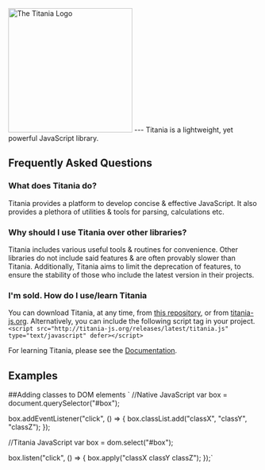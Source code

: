 <img src="http://harveycoombs.com/titania/assets/titania-logo-alt.png" alt="The Titania Logo" width="250"/>
---
Titania is a lightweight, yet powerful JavaScript library.

## Frequently Asked Questions
### What does Titania do?
Titania provides a platform to develop concise & effective JavaScript. It also provides a plethora of utilities & tools for parsing, calculations etc.

### Why should I use Titania over other libraries?
Titania includes various useful tools & routines for convenience. Other libraries do not include said features & are often provably slower than Titania.
Additionally, Titania aims to limit the deprecation of features, to ensure the stability of those who include the latest version in their projects.

### I'm sold. How do I use/learn Titania
You can download Titania, at any time, from [this repository](https://github.com/harveycoombs/titania/), or from [titania-js.org](http://titania-js.org/).
Alternatively, you can include the following script tag in your project.
`<script src="http://titania-js.org/releases/latest/titania.js" type="text/javascript" defer></script>`

For learning Titania, please see the [Documentation](http://titania-js.org/docs).

## Examples

##Adding classes to DOM elements
`
//Native JavaScript
var box = document.querySelector("#box");

box.addEventListener("click", () => {
  box.classList.add("classX", "classY", "classZ");
});

//Titania JavaScript
var box = dom.select("#box");
 
box.listen("click", () => {
  box.apply("classX classY classZ");
});`
